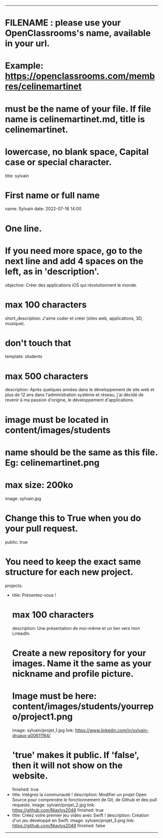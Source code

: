 ---

# FILENAME : please use your OpenClassrooms's name, available in your url.
# Example: https://openclassrooms.com/membres/celinemartinet
# must be the name of your file. If file name is celinemartinet.md, title is celinemartinet.
# lowercase, no blank space, Capital case or special character.
title: sylvain

# First name or full name
name: Sylvain
date: 2022-07-18 14:00

# One line.
# If you need more space, go to the next line and add 4 spaces on the left, as in 'description'.
objective: Créer des applications iOS qui révolutionnent le monde.

# max 100 characters
short_description: J'aime coder et créer (sites web, applications, 3D, musique).

# don't touch that
template: students

# max 500 characters
description:
    Après quelques années dans le développement de site web et plus de 
    12 ans dans l'administration système et réseau, j'ai décidé de 
    revenir à ma passion d'origine, le développement d'applications.

# image must be located in content/images/students
# name should be the same as this file. Eg: celinemartinet.png
# max size: 200ko
image: sylvain.jpg

# Change this to True when you do your pull request.
public: true

# You need to keep the exact same structure for each new project.
projects:
  - title: Présentez-vous !
    # max 100 characters
    description: Une présentation de moi-même et un lien vers mon LinkedIn.
    # Create a new repository for your images. Name it the same as your nickname and profile picture.
    # Image must be here: content/images/students/yourrepo/project1.png
    image: sylvain/projet_1.jpg
    link: https://www.linkedin.com/in/sylvain-druaux-a00611164/
    # 'true' makes it public. If 'false', then it will not show on the website.
    finished: true
  - title: Intégrez la communauté !
    description: Modifier un projet Open Source pour comprendre le fonctionnement de Git, de Github et des pull requests.
    image: sylvain/projet_2.jpg
    link: https://github.com/Niavlys2048
    finished: true
  - title: Créez votre premier jeu vidéo avec Swift !
    description: Création d'un jeu développé en Swift.
    image: sylvain/projet_3.png
    link: https://github.com/Niavlys2048
    finished: false
---